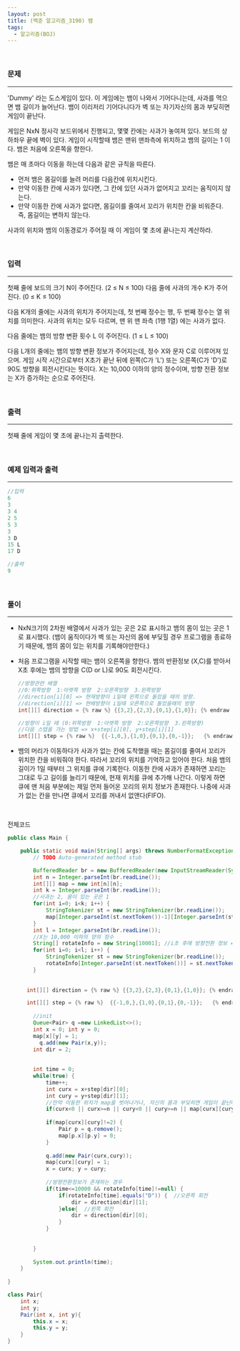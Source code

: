 ```yaml
---
layout: post
title: (백준 알고리즘_3190) 뱀
tags:
  - 알고리즘(BOJ)
---
```


<br>

### 문제

---

 'Dummy' 라는 도스게임이 있다. 이 게임에는 뱀이 나와서 기어다니는데, 사과를 먹으면 뱀 길이가 늘어난다. 뱀이 이리저리 기어다니다가 벽 또는 자기자신의 몸과 부딪히면 게임이 끝난다.

게임은 NxN 정사각 보드위에서 진행되고, 몇몇 칸에는 사과가 놓여져 있다. 보드의 상하좌우 끝에 벽이 있다. 게임이 시작할때 뱀은 맨위 맨좌측에 위치하고 뱀의 길이는 1 이다. 뱀은 처음에 오른쪽을 향한다.

뱀은 매 초마다 이동을 하는데 다음과 같은 규칙을 따른다.

- 먼저 뱀은 몸길이를 늘려 머리를 다음칸에 위치시킨다.
- 만약 이동한 칸에 사과가 있다면, 그 칸에 있던 사과가 없어지고 꼬리는 움직이지 않는다.
- 만약 이동한 칸에 사과가 없다면, 몸길이를 줄여서 꼬리가 위치한 칸을 비워준다. 즉, 몸길이는 변하지 않는다.

사과의 위치와 뱀의 이동경로가 주어질 때 이 게임이 몇 초에 끝나는지 계산하라.

<br>

### 입력

---

첫째 줄에 보드의 크기 N이 주어진다. (2 ≤ N ≤ 100) 다음 줄에 사과의 개수 K가 주어진다. (0 ≤ K ≤ 100)

다음 K개의 줄에는 사과의 위치가 주어지는데, 첫 번째 정수는 행, 두 번째 정수는 열 위치를 의미한다. 사과의 위치는 모두 다르며, 맨 위 맨 좌측 (1행 1열) 에는 사과가 없다.

다음 줄에는 뱀의 방향 변환 횟수 L 이 주어진다. (1 ≤ L ≤ 100)

다음 L개의 줄에는 뱀의 방향 변환 정보가 주어지는데,  정수 X와 문자 C로 이루어져 있으며. 게임 시작 시간으로부터 X초가 끝난 뒤에 왼쪽(C가 'L') 또는 오른쪽(C가 'D')로 90도 방향을 회전시킨다는 뜻이다. X는 10,000 이하의 양의 정수이며, 방향 전환 정보는 X가 증가하는 순으로 주어진다.

<br>

### 출력

---

첫째 줄에 게임이 몇 초에 끝나는지 출력한다.

<br>

### 예제 입력과 출력

---

```java
//입력
6
3
3 4
2 5
5 3
3
3 D
15 L
17 D
```

```java
//출력
9
```

<br>

### 풀이

---

- NxN크기의 2차원 배열에서 사과가 있는 곳은 2로 표시하고 뱀의 몸이 있는 곳은 1로 표시했다. (뱀이 움직이다가 벽 또는 자신의 몸에 부딪힐 경우 프로그램을 종료하기 때문에, 뱀의 몸이 있는 위치를 기록해야만한다.)

- 처음 프로그램을 시작할 때는 뱀이 오른쪽을 향한다. 뱀의 반환정보 (X,C)를 받아서 X초 후에는 뱀의 방향을 C(D or L)로 90도 회전시킨다.

  ```java
  //방향관련 배열
  //0:위쪽방향  1:아랫쪽 방향  2:오른쪽방향  3.왼쪽방향
  //direction[i][0] => 현재방향이 i일때 왼쪽으로 돌았을 때의 방향.
  //direction[i][1] => 현배방향이 i일때 오른쪽으로 돌았을때의 방향
  int[][] direction = {% raw %} {{3,2},{2,3},{0,1},{1,0}}; {% endraw %}
  
  //방향이 i일 때 (0:위쪽방향  1:아랫쪽 방향  2:오른쪽방향  3.왼쪽방향) 
  //다음 스텝을 가는 방법 => x+step[i][0], y+step[i][1]
  int[][] step = {% raw %}  {{-1,0,},{1,0},{0,1},{0,-1}};	{% endraw %} 
  ```

- 뱀의 머리가 이동하다가 사과가 없는 칸에 도착했을 때는 몸길이를 줄여서 꼬리가 위치한 칸을 비워줘야 한다. 따라서 꼬리의 위치를 기억하고 있어야 한다. 처음 뱀의 길이가 1일 때부터 그 위치를 큐에 기록한다. 이동한 칸에 사과가 존재하면 꼬리는 그대로 두고 길이를 늘리기 때문에, 현재 위치를 큐에 추가해 나간다. 이렇게 하면 큐에 맨 처음 부분에는 제일 먼저 들어온 꼬리의 위치 정보가 존재한다. 나중에 사과가 없는 칸을 만나면 큐에서 꼬리를 꺼내서 없앤다(FIFO).    

<br>

전체코드

```java
public class Main {

	public static void main(String[] args) throws NumberFormatException, IOException {
		// TODO Auto-generated method stub

		BufferedReader br = new BufferedReader(new InputStreamReader(System.in));
		int n = Integer.parseInt(br.readLine());
		int[][] map = new int[n][n];
		int k = Integer.parseInt(br.readLine());
		//사과는 2, 몸이 있는 곳은 1
		for(int i=0; i<k; i++) {
			StringTokenizer st = new StringTokenizer(br.readLine());
			map[Integer.parseInt(st.nextToken())-1][Integer.parseInt(st.nextToken())-1] = 2;
		}
	    int l = Integer.parseInt(br.readLine());
	    //X는 10,000 이하의 양의 정수
	    String[] rotateInfo = new String[10001]; //i초 후에 방향전환 정보 => rotateInfo[i]
	    for(int i=0; i<l; i++) {
			StringTokenizer st = new StringTokenizer(br.readLine());
			rotateInfo[Integer.parseInt(st.nextToken())] = st.nextToken();
	    }
	   
	    
      int[][] direction = {% raw %} {{3,2},{2,3},{0,1},{1,0}}; {% endraw %}

      int[][] step = {% raw %}  {{-1,0,},{1,0},{0,1},{0,-1}};	{% endraw %} 
	    
	    //init
	    Queue<Pair> q =new LinkedList<>();  
	    int x = 0; int y = 0; 
	    map[x][y] = 1;
		  q.add(new Pair(x,y));
	    int dir = 2; 
	    
	    
		int time = 0;
		while(true) {
			time++;
			int curx = x+step[dir][0];
			int cury = y+step[dir][1];
			//만약 이동한 위치가 map을 벗어나거나, 자신의 몸과 부딪히면 게임이 끝난다.
		    if(curx<0 || curx>=n || cury<0 || cury>=n || map[curx][cury]==1) break;
		    
			if(map[curx][cury]!=2) { 
				Pair p = q.remove(); 
				map[p.x][p.y] = 0;
			}
			
			q.add(new Pair(curx,cury));
			map[curx][cury] = 1;
			x = curx; y = cury;
			
			//방향전환정보가 존재하는 경우
			if(time<=10000 && rotateInfo[time]!=null) {
				if(rotateInfo[time].equals("D")) {  //오른쪽 회전
		        	dir = direction[dir][1];
			    }else{  //왼쪽 회전
			        dir = direction[dir][0];
			    }
			}
		
		
		}
		
	    System.out.println(time);		
	}
		
}

class Pair{
	int x;
	int y;
	Pair(int x, int y){
		this.x = x;
		this.y = y;
	}
}

```


